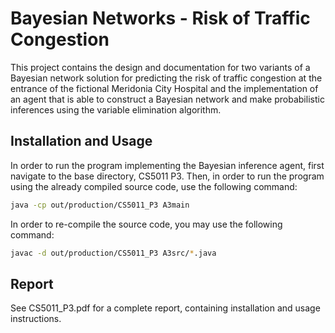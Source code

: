 # Bayesian Networks - Risk of Traffic Congestion

This project contains the design and documentation for two variants of a Bayesian network solution for predicting the risk of traffic congestion at the entrance of the fictional Meridonia City Hospital and the implementation of an agent that is able to construct a Bayesian network and make probabilistic inferences using the variable elimination algorithm.

## Installation and Usage

In order to run the program implementing the Bayesian inference agent, first navigate to the base directory, CS5011 P3. Then, in order to run the program using the already compiled source code, use the following command:

```bash
java -cp out/production/CS5011_P3 A3main
```

In order to re-compile the source code, you may use the following command:

 ```bash
javac -d out/production/CS5011_P3 A3src/*.java
```

## Report

See CS5011_P3.pdf for a complete report, containing installation and usage instructions.
